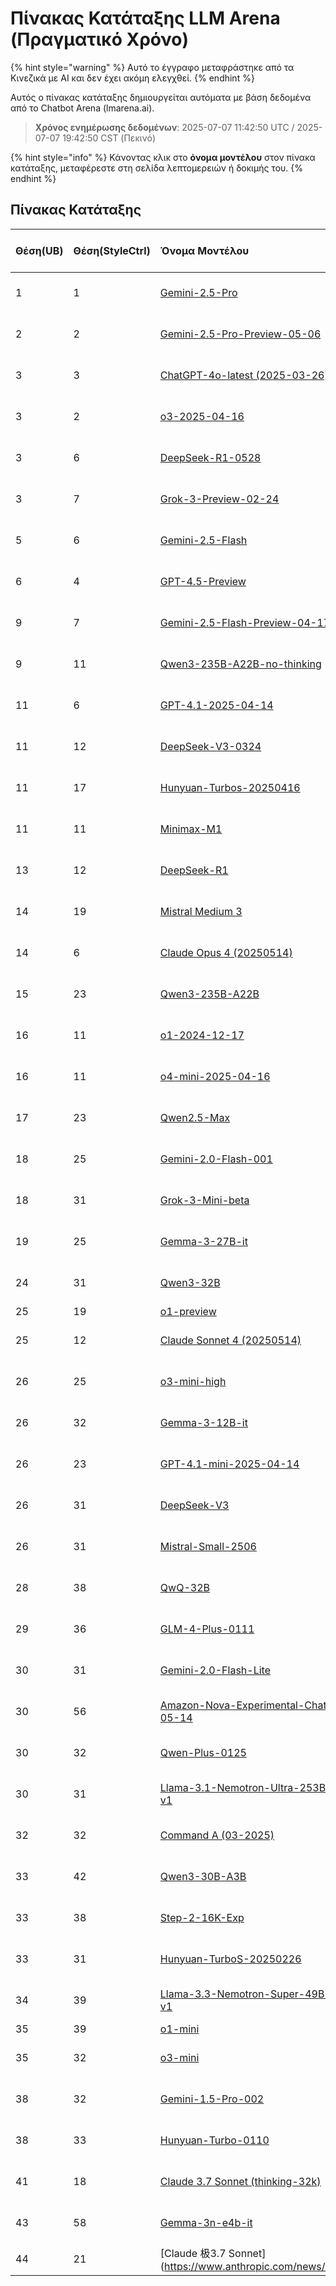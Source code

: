 # Πίνακας Κατάταξης LLM Arena (Πραγματικό Χρόνο)


{% hint style="warning" %}
Αυτό το έγγραφο μεταφράστηκε από τα Κινεζικά με AI και δεν έχει ακόμη ελεγχθεί.
{% endhint %}




Αυτός ο πίνακας κατάταξης δημιουργείται αυτόματα με βάση δεδομένα από το Chatbot Arena (lmarena.ai).

> **Χρόνος ενημέρωσης δεδομένων**: 2025-07-07 11:42:50 UTC / 2025-07-07 19:42:50 CST (Πεκινό)

{% hint style="info" %}
Κάνοντας κλικ στο **όνομα μοντέλου** στον πίνακα κατάταξης, μεταφέρεστε στη σελίδα λεπτομερειών ή δοκιμής του.
{% endhint %}

## Πίνακας Κατάταξης

| Θέση(UB) | Θέση(StyleCtrl) | Όνομα Μοντέλου                                                                                                                         |   Βαθμολογία | Εμπιστοσύνη    | Ψήφοι      | Πάροχος                    | Άδεια Χρήσης                    | Ημερομηνία Τερματισμού Γνώσης   |
|:---|:---|:---|:---|:---|:---|:---|:---|:---|
|        1 |               1 | [Gemini-2.5-Pro](http://aistudio.google.com/app/prompts/new_chat?model=gemini-2.5-pro)                                      | 1477 | +5/-5   | 15,769  | Google                 | Ιδιόκτητο             | Δεν υπάρχουν δεδομένα     |
|        2 |               2 | [Gemini-2.5-Pro-Preview-05-06](http://aistudio.google.com/app/prompts/new_chat?model=gemini-2.5-pro-preview-05-06)          | 1446 | +4/-5   | 13,997  | Google                 | Ιδιόκτητο             | Δεν υπάρχουν δεδομένα     |
|        3 |               3 | [ChatGPT-4o-latest (2025-03-26)](https://x.com/OpenAI/status/1905331956856050135)                                           | 1429 | +4/-4   | 24,237  | OpenAI                 | Ιδιόκτητο             | Δεν υπάρχουν δεδομένα     |
|        3 |               2 | [o3-2025-04-16](https://openai.com/index/introducing-o3-and-o4-mini/)                                                       | 1427 | +3/-4   | 21,965  | OpenAI                 | Ιδιόκτητο             | Δεν υπάρχουν δεδομένα     |
|        3 |               6 | [DeepSeek-R1-0528](https://api-docs.deepseek.com/news/news250528)                                                           | 1425 | +4/-5   | 12,847  | DeepSeek               | MIT                     | Δεν υπάρχουν δεδομένα     |
|        3 |               7 | [Grok-3-Preview-02-24](https://x.ai/blog/grok-3)                                                                            | 1422 | +3/-4   | 25,763  | xAI                    | Ιδιόκτητο             | Δεν υπάρχουν δεδομένα     |
|        5 |               6 | [Gemini-2.5-Flash](http://aistudio.google.com/app/prompts/new_chat?model=gemini-2.5-flash)                                  | 1418 | +4/-4   | 21,209  | Google                 | Ιδιόκτητο             | Δεν υπάρχουν δεδομένα     |
|        6 |               4 | [GPT-4.5-Preview](https://openai.com/index/introducing-gpt-4-5/)                                                            | 1414 | +5/-4   | 15,271  | OpenAI                 | Ιδιόκτητο             | Δεν υπάρχουν δεδομένα     |
|        9 |               7 | [Gemini-2.5-Flash-Preview-04-17](http://aistudio.google.com/app/prompts/new_chat?model=gemini-2.5-flash-preview-04-17)      | 1398 | +5/-5   | 17,002  | Google                 | Ιδιόκτητο             | Δεν υπάρχουν δεδομένα     |
|        9 |              11 | [Qwen3-235B-A22B-no-thinking](https://qwenlm.github.io/blog/qwen3/)                                                         | 1392 | +5/-4   | 15,758  | Alibaba                | Apache 2.0              | Δεν υπάρχουν δεδομένα     |
|       11 |               6 | [GPT-4.1-2025-04-14](https://openai.com/index/gpt-4-1/)                                                                     | 1384 | +3/-4   | 18,275  | OpenAI                 | Ιδιόκτητο             | Δεν υπάρχουν δεδομένα     |
|       11 |              12 | [DeepSeek-V3-0324](https://api-docs.deepseek.com/news/news250325)                                                           | 1382 | +3/-3   | 21,008  | DeepSeek               | MIT                     | Δεν υπάρχουν δεδομένα     |
|       11 |              17 | [Hunyuan-Turbos-20250416](https://cloud.tencent.com/document/product/1729/104753)                                           | 1380 | +6/-5   | 8,247   | Tencent                | Ιδιόκτητο             | Δεν υπάρχουν δεδομένα     |
|       11 |              11 | [Minimax-M1](https://www.minimax.io/news/minimaxm1)                                                                         | 1376 | +6/-6   | 8,058   | MiniMax                | Apache 2.0              | Δεν υπάρχουν δεδομένα     |
|       13 |              12 | [DeepSeek-R1](https://api-docs.deepseek.com/news/news250120)                                                                | 1374 | +3/-5   | 19,430  | DeepSeek               | MIT                     | Δεν υπάρχουν δεδομένα     |
|       14 |              19 | [Mistral Medium 3](https://mistral.ai/news/mistral-medium-3)                                                                | 1370 | +4/-4   | 19,980  | Mistral                | Ιδιόκτητο             | Δεν υπάρχουν δεδομένα     |
|       14 |               6 | [Claude Opus 4 (20250514)](https://www.anthropic.com/news/claude-4)                                                         | 1370 | +4/-4   | 20,056  | Anthropic              | Ιδιόκτητο             | Δεν υπάρχουν δεδομένα     |
|       15 |              23 | [Qwen3-235B-A22B](https://qwenlm.github.io/blog/qwen3/)                                                                     | 1367 | +4/-4   | 14,597  | Alibaba                | Apache 2.0              | Δεν υπάρχουν δεδομένα     |
|       16 |              11 | [o1-2024-12-17](https://openai.com/index/o1-and-new-tools-for-developers/)                                                  | 1366 | +2/-3   | 29,038  | OpenAI                 | Ιδιόκτητο             | Δεν υπάρχουν δεδομένα     |
|       16 |              11 | [o4-mini-2025-04-16](https://open极ai.com/index/introducing-o3-and-o4-mini/)                                                  | 1363 | +4/-4   | 17,974  | OpenAI                 | Ιδιόκτητο             | Δεν υπάρχουν δεδομένα     |
|       17 |              23 | [Qwen2.5-Max](https://qwenlm.github.io/blog/qwen2.5-max/)                                                                   | 1363 | +3/-3   | 32,074  | Alibaba                | Ιδιόκτητο             | Δεν υπάρχουν δεδομένα     |
|       18 |              25 | [Gemini-2.0-Flash-001](https://aistudio.google.com/app/prompts/new_chat?instructions=lmsys-1121&model=gemini-2.0-flash-001) | 1363 | +3/-3   | 36,915  | Google                 | Ιδιόκτητο             | Δεν υπάρχουν δεδομένα     |
|       18 |              31 | [Grok-3-Mini-beta](https://docs.x.ai/docs/models)                                                                           | 1359 | +6/-5   | 10,561  | xAI                    | Ιδιόκτητο             | Δεν υπάρχουν δεδομένα     |
|       19 |              25 | [Gemma-3-27B-it](http://aistudio.google.com/app/prompts/new_chat?model=gemma-3-27b-it)                                      | 1360 | +3/-3   | 26,443  | Google                 | Gemma                   | Δεν υπάρχουν δεδομένα     |
|       24 |              31 | [Qwen3-32B](https://qwenlm.github.io/blog/qwen3/)                                                                           | 1344 | +12/-7  | 4,074   | Alibaba                | Apache 2.0              | Δεν υπάρχουν δεδομένα     |
|       25 |              19 | [o1-preview](https://platform.openai.com/docs/models/o1)                                                                    | 1351 | +3/-4   | 33,177  | OpenAI                 | Ιδιόκτητο             | 2023/10  |
|       25 |              12 | [Claude Sonnet 4 (20250514)](https://www.anthropic.com/news/claude-4)                                                       | 1343 | +4/-5   | 16,050  | Anthropic              | Ιδιόκτητο             | Δεν υπάρχουν δεδομένα     |
|       26 |              25 | [o3-mini-high](https://platform.openai.com/docs/guides/reasoning#reasoning-effort)                                          | 134极0 | +4/-4   | 19,404  | OpenAI                 | Ιδιόκτητο             | Δεν υπάρχουν δεδομένα     |
|       26 |              32 | [Gemma-3-12B-it](http://aistudio.google.com/app/prompts/new_chat?model=gemma-3-12b-it)                                      | 1337 | +7/-8   | 3,976   | Google                 | Gemma                   | Δεν υπάρχουν δεδομένα     |
|       26 |              23 | [GPT-4.1-mini-2025-04-14](https://openai.com/index/gpt-4-1/)                                                                | 1337 | +5/-4   | 17,292  | OpenAI                 | Ιδιόκτητο             | Δεν υπάρχουν δεδομένα     |
|       26 |              31 | [DeepSeek-V3](https://huggingface.co/deepseek-ai/DeepSeek-V3)                                                               | 1334 | +4/-4   | 22,841  | DeepSeek               | DeepSeek                | Δεν υπάρχουν δεδομένα     |
|       26 |              31 | [Mistral-Small-2506](https://huggingface.co/mistralai/Mistral-Small-3.2-24B-Instruct-2506)                                  | 1332 | +13/-13 | 2,061   | Mistral                | Apache 2.0              | Δεν υπάρχουν δεδομένα     |
|       28 |              38 | [QwQ-32B](https://huggingface.co/Qwen/QwQ-32B)                                                                              | 1333 | +4/-5   | 18,386  | Alibaba                | Apache 2.0              | Δεν υπάρχουν δεδομένα     |
|       29 |              36 | [GLM-4-Plus-0111](https://bigmodel.cn/dev/howuse/glm-4)                                                                     | 1327 | +8/-6   | 6,028   | Zhipu                  | Ιδιόκτητο             | Δεν υπάρχουν δεδομένα     |
|       30 |              31 | [Gemini-2.0-Flash-Lite](https://aistudio.google.com/prompts/new_chat?model=gemini-2.0-flash-lite)                           | 1329 | +4/-4   | 26,104  | Google                 | Ιδιόκτητο             | Δεν υπάρχουν δεδομένα     |
|       30 |              56 | [Amazon-Nova-Experimental-Chat-05-14](https://nova.amazon.com/faqs)                                                         | 1327 | +5/-7   | 7,517   | Amazon                 | Ιδιόκτητο             | Δεν υπάρχουν δεδομένα     |
|       30 |              32 | [Qwen-Plus-0125](https://www.alibabacloud.com/help/en/model-studio/developer-reference/what-is-qwen-llm)                    | 1326 | +7/-6   | 6,055   | Alibaba                | Ιδιόκτητο             | Δεν υπάρχουν δεδομένα     |
|       30 |              31 | [Llama-3.1-Nemotron-Ultra-253B-v1](https://huggingface.co/nvidia/Llama-3_1-Nemotron-Ultra-253B-v1)                          | 1321 | +10/-11 | 2,656   | Nvidia                 | Nvidia Open Model       | Δεν υπάρχουν δεδομένα     |
|       32 |              32 | [Command A (03-2025)](https://cohere.com/blog/command-a)                                                                    | 1326 | +3/-3   | 24,524  | Cohere                 | CC-BY-NC-4.0            | Δεν υπάρχουν δεδομένα     |
|       33 |              42 | [Qwen3-30B-A3B](https://qwenlm.github.io/blog/qwen3/)                                                                       | 1323 | +4/-4   | 14,229  | Alibaba                | Apache 2.0              | Δεν υπάρχουν δεδομένα     |
|       33 |              38 | [Step-2-16K-Exp](https://platform.stepfun.com/docs/llm/text)                                                                | 1321 | +7/-8   | 5,126   | StepFun                | Ιδιόκτητο             | Δεν υπάρχουν δεδομένα     |
|       33 |              31 | [Hunyuan-TurboS-20250226](https://cloud.tencent.com/document/product/1729/104753)                                           | 1318 | +8/-10  | 2,452   | Tencent                | Ιδιόκτητο             | Δεν υπάρχουν δεδομένα     |
|       34 |              39 | [Llama-3.3-Nemotron-Super-49B-v1](https://huggingface.co/nvidia/Llama-3_3-Nemotron-Super-49B-v1)                            | 1312 | +11/-12 | 2,371   | Nvidia                 | Nvidia                  | Δεν υπάρχουν δεδομένα     |
|       35 |              39 | [o1-mini](https://platform.openai.com/docs/models/o1)                                                                       | 1320 | +2/-2   | 54,951  | OpenAI                 | Ιδιόκτητο             | 2023/10  |
|       35 |              32 | [o3-mini](https://openai.com/index/openai-o3-mini/)                                                                         | 1319 | +3/-3   | 36,971  | OpenAI                 | Ιδιόκτητο             | Δεν υπάρχουν δεδομένα     |
|       38 |              32 | [Gemini-1.5-Pro-002](https://aistudio.google.com/app/prompts/new_chat?instructions=lmsys&model=gemini-1.5-pro-002)          | 1318 | +2/-2   | 58,645  | Google                 | Ιδιόκτητο             | Δεν υπάρχουν δεδομένα     |
|       38 |              33 | [Hunyuan-Turbo-0110](https://cloud.tencent.com/document/product/1729/104753)                                                | 1312 | +8/-10  | 2,510   | Tencent                | Ιδιόκτητο             | Δεν υπάρχουν δεδομένα     |
|       41 |              18 | [Claude 3.7 Sonnet (thinking-32k)](https://www.anthropic.com/news/claude-3-7-sonnet)                                        | 1313 | +4/-4   | 25,955  | Anthropic              | Ιδιόκτητο             | Δεν υπάρχουν δεδομένα     |
|       43 |              58 | [Gemma-3n-e4b-it](http://aistudio.google.com/app/prompts/new_chat?model=gemma-3n-e4b-it)                                    | 1307 | +7/-8   | 7,379   | Google                 | Gemma                   | Δεν υπάρχουν δεδομένα     |
|       44 |              21 | [Claude 极3.7 Sonnet](https://www.anthropic.com/news/cl